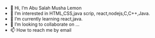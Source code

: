 - 👋 Hi, I’m Abu Salah Musha Lemon
- 👀 I’m interested in HTML,CSS,java scrip, react,nodejs,C,C++,Java.  
- 🌱 I’m currently learning react,java.
- 💞️ I’m looking to collaborate on ...
- 📫 How to reach me by email

<!---
Abu-Salah-Musha-Lemon/Abu-Salah-Musha-Lemon is a ✨ special ✨ repository because its `README.md` (this file) appears on your GitHub profile.
You can click the Preview link to take a look at your changes.
--->
